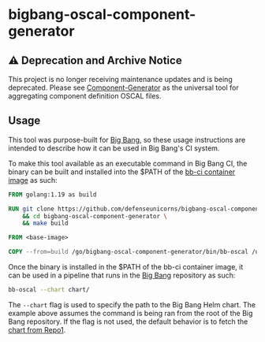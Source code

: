 # bigbang-oscal-component-generator

## ⚠️ Deprecation and Archive Notice

This project is no longer receiving maintenance updates and is being deprecated. Please see [Component-Generator](https://github.com/defenseunicorns/component-generator) as the universal tool for aggregating component definition OSCAL files.

## Usage

This tool was purpose-built for [Big Bang](https://repo1.dso.mil/big-bang/bigbang), so these usage instructions are intended to describe how it can be used in Big Bang's CI system.

To make this tool available as an executable command in Big Bang CI, the binary can be built and installed into the $PATH of the [bb-ci container image](https://repo1.dso.mil/big-bang/pipeline-templates/pipeline-templates/-/blob/master/dockerfiles/bb-ci/Dockerfile) as such:

```Dockerfile
FROM golang:1.19 as build

RUN git clone https://github.com/defenseunicorns/bigbang-oscal-component-generator.git \
    && cd bigbang-oscal-component-generator \
    && make build

FROM <base-image>

COPY --from=build /go/bigbang-oscal-component-generator/bin/bb-oscal /usr/local/bin/bb-oscal
```

Once the binary is installed in the $PATH of the bb-ci container image, it can be used in a pipeline that runs in the [Big Bang](https://repo1.dso.mil/big-bang/bigbang) repository as such:

```bash
bb-oscal --chart chart/
```

The `--chart` flag is used to specify the path to the Big Bang Helm chart. The example above assumes the command is being ran from the root of the Big Bang repository. If the flag is not used, the default behavior is to fetch the [chart from Repo1](https://repo1.dso.mil/platform-one/big-bang/bigbang/-/raw/master/chart/).

